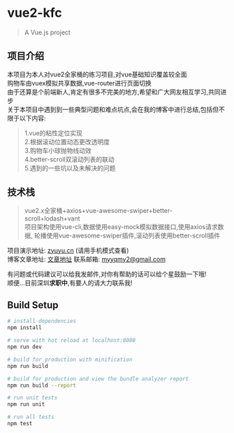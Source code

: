 # vue2-kfc

> A Vue.js project

## 项目介绍

本项目为本人对vue2全家桶的练习项目,对vue基础知识覆盖较全面  
购物车由vuex模拟共享数据,vue-router进行页面切换  
由于还算是个前端新人,肯定有很多不完美的地方,希望和广大网友相互学习,共同进步  
关于本项目中遇到到一些典型问题和难点坑点,会在我的博客中进行总结,包括但不限于以下内容:  
>1.vue的粘性定位实现  
>2.根据滚动位置动态更改透明度  
>3.购物车小球抛物线动效  
>4.better-scroll双滚动列表的联动  
>5.遇到的一些坑以及未解决的问题  

## 技术栈

>vue2.x全家桶+axios+vue-awesome-swiper+better-scroll+lodash+vant  
>项目架构使用vue-cli,数据使用easy-mock模拟数据接口,使用axios请求数据,
>轮播使用vue-awesome-swiper插件,滚动列表使用better-scroll插件  

项目演示地址: [zyuyu.cn](http://zyuyu.cn) (请用手机模式查看)  
博客文章地址: [文章地址](https://myyqmy2.github.io/2018/06/14/vue2-kfc.html)
联系邮箱: myyqmy2@gmail.com  

有问题或代码建议可以给我发邮件,对你有帮助的话可以给个星鼓励一下哦!  
顺便...目前深圳**求职中**,有要人的请大力联系我!  

## Build Setup

``` bash
# install dependencies
npm install

# serve with hot reload at localhost:8080
npm run dev

# build for production with minification
npm run build

# build for production and view the bundle analyzer report
npm run build --report

# run unit tests
npm run unit

# run all tests
npm test
```
